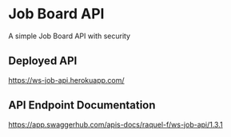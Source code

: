 # **Job Board API**

A simple Job Board API with security

Deployed API
-------------
https://ws-job-api.herokuapp.com/


API Endpoint Documentation
-------------
https://app.swaggerhub.com/apis-docs/raquel-f/ws-job-api/1.3.1
